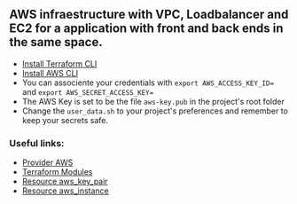 ## AWS infraestructure with VPC, Loadbalancer and EC2 for a application with front and back ends in the same space.

- [Install Terraform CLI](https://developer.hashicorp.com/terraform/install)
- [Install AWS CLI](https://docs.aws.amazon.com/cli/latest/userguide/getting-started-install.html)
- You can associente your credentials with `export AWS_ACCESS_KEY_ID=` and `export AWS_SECRET_ACCESS_KEY=`
- The AWS Key is set to be the file `aws-key.pub` in the project's root folder
- Change the `user_data.sh` to your project's preferences and remember to keep your secrets safe.


### Useful links:

- [Provider AWS](https://registry.terraform.io/providers/hashicorp/aws/latest/docs)
- [Terraform Modules](https://registry.terraform.io/browse/modules)
- [Resource aws_key_pair](https://registry.terraform.io/providers/hashicorp/aws/latest/docs/resources/key_pair)
- [Resource aws_instance](https://registry.terraform.io/providers/hashicorp/aws/latest/docs/resources/instance)
